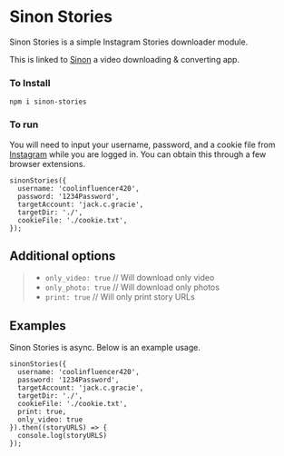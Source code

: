 # Sinon Stories

Sinon Stories is a simple Instagram Stories downloader module.

This is linked to [Sinon](https://github.com/JCGithu/sinon) a video downloading & converting app.

### To Install

`npm i sinon-stories`

### To run

You will need to input your username, password, and a cookie file from [Instagram](https://instagram.com) while you are logged in. You can obtain this through a few browser extensions.

```JS
sinonStories({
  username: 'coolinfluencer420',
  password: '1234Password',
  targetAccount: 'jack.c.gracie',
  targetDir: './',
  cookieFile: './cookie.txt',
});
```

## Additional options

> - `only_video: true` // Will download only video
> - `only_photo: true` // Will download only photos
> - `print: true` // Will only print story URLs

## Examples

Sinon Stories is async. Below is an example usage.

```JS
sinonStories({
  username: 'coolinfluencer420',
  password: '1234Password',
  targetAccount: 'jack.c.gracie',
  targetDir: './',
  cookieFile: './cookie.txt',
  print: true,
  only_video: true
}).then((storyURLS) => {
  console.log(storyURLS)
});
```
